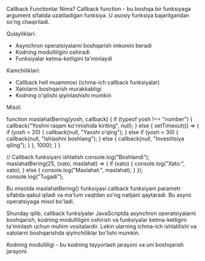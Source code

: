 Callback Functionlar Nima?
Callback function - bu boshqa bir funksiyaga argument sifatida uzatiladigan funksiya. 
U asosiy funksiya bajarilgandan so'ng chaqiriladi.

Qulayliklari:
- Asynchron operatsiyalarni boshqarish imkonini beradi
- Kodning modulliligini oshiradi
- Funksiyalar ketma-ketligini ta'minlaydi

Kamchiliklari:
- Callback hell muammosi (ichma-ich callback funksiyalar)
- Xatolarni boshqarish murakkabligi
- Kodning o'qilishi qiyinlashishi mumkin

Misol:

function maslahatBering(yosh, callback) {
    if (typeof yosh !== "number") {
        callback("Yoshni raqam ko'rinishida kiriting", null);
    } else {
        setTimeout(() => {
            if (yosh < 20) {
                callback(null, "Yaxshi o'qing");
            } else if (yosh < 30) {
                callback(null, "Ishlashni boshlang");
            } else {
                callback(null, "Investitsiya qiling");
            }
        }, 1000);
    }
}

// Callback funksiyani ishlatish
console.log("Boshlandi");
maslahatBering(25, (xato, maslahat) => {
    if (xato) {
        console.log("Xato:", xato);
    } else {
        console.log("Maslahat:", maslahat);
    }
});
console.log("Tugadi");

Bu misolda maslahatBering() funksiyasi callback funksiyani parametr sifatida qabul qiladi 
va ma'lum vaqtdan so'ng natijani qaytaradi. Bu async operatsiyaga misol bo'ladi.

Shunday qilib, callback funksiyalar JavaScriptda asynchron operatsiyalarni boshqarish, 
kodning modulliligini oshirish va funksiyalar ketma-ketligini ta'minlash uchun muhim vositalardir. 
Lekin ularning ichma-ich ishlatilishi va xatolarni boshqarishda qiyinchiliklar bo'lishi mumkin.

Kodning modulliligi - bu kodning tayyorlash jarayoni va uni boshqarish jarayoni. 
